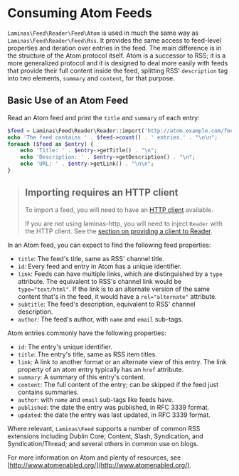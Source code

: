 # Consuming Atom Feeds

`Laminas\Feed\Reader\Feed\Atom` is used in much the same way as
`Laminas\Feed\Reader\Feed\Rss`. It provides the same access to feed-level
properties and iteration over entries in the feed. The main difference is in the
structure of the Atom protocol itself. Atom is a successor to RSS; it is a
more generalized protocol and it is designed to deal more easily with feeds that
provide their full content inside the feed, splitting RSS' `description` tag
into two elements, `summary` and `content`, for that purpose.

## Basic Use of an Atom Feed

Read an Atom feed and print the `title` and `summary` of each entry:

```php
$feed = Laminas\Feed\Reader\Reader::import('http://atom.example.com/feed/');
echo 'The feed contains ' . $feed->count() . ' entries.' . "\n\n";
foreach ($feed as $entry) {
    echo 'Title: ' . $entry->getTitle() . "\n";
    echo 'Description: ' . $entry->getDescription() . "\n";
    echo 'URL: ' . $entry->getLink() . "\n\n";
}
```

> ## Importing requires an HTTP client
>
> To import a feed, you will need to have an [HTTP client](laminas.feed.http-clients)
> available.
>
> If you are not using laminas-http, you will need to inject `Reader` with the HTTP
> client. See the [section on providing a client to Reader](http-clients.md#providing-a-client-to-reader).

In an Atom feed, you can expect to find the following feed properties:

- `title`: The feed's title, same as RSS' channel title.
- `id`: Every feed and entry in Atom has a unique identifier.
- `link`: Feeds can have multiple links, which are distinguished by a `type`
  attribute. The equivalent to RSS's channel link would be `type="text/html"`.
  If the link is to an alternate version of the same content that's in the feed,
  it would have a `rel="alternate"` attribute.
- `subtitle`: The feed's description, equivalent to RSS' channel description.
- `author`: The feed's author, with `name` and `email` sub-tags.

Atom entries commonly have the following properties:

- `id`: The entry's unique identifier.
- `title`: The entry's title, same as RSS item titles.
- `link`: A link to another format or an alternate view of this entry.
   The link property of an atom entry typically has an `href` attribute.
- `summary`: A summary of this entry's content.
- `content`: The full content of the entry; can be skipped if the feed just
   contains summaries.
- `author`: with `name` and `email` sub-tags like feeds have.
- `published`: the date the entry was published, in RFC 3339 format.
- `updated`: the date the entry was last updated, in RFC 3339 format.

Where relevant, `Laminas\Feed` supports a number of common RSS extensions including
Dublin Core; Content, Slash, Syndication, and Syndication/Thread; and several
others in common use on blogs.

For more information on Atom and plenty of resources, see
[http://www.atomenabled.org/](http://www.atomenabled.org/).
